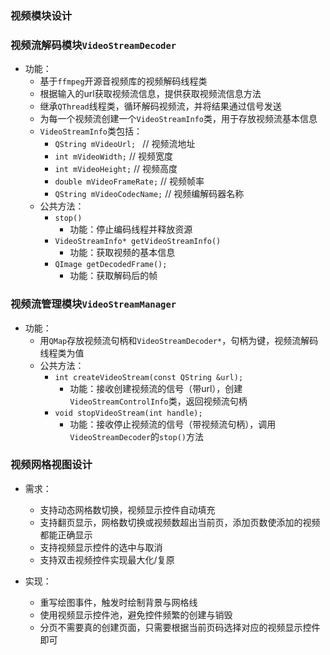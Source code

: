 ### 视频模块设计

### 视频流解码模块`VideoStreamDecoder`
- 功能：
    - 基于`ffmpeg`开源音视频库的视频解码线程类
    - 根据输入的url获取视频流信息，提供获取视频流信息方法
    - 继承`QThread`线程类，循环解码视频流，并将结果通过信号发送
    - 为每一个视频流创建一个`VideoStreamInfo`类，用于存放视频流基本信息
    - `VideoStreamInfo`类包括：
        - `QString mVideoUrl; `         // 视频流地址
        - `int mVideoWidth;`            // 视频宽度
        - `int mVideoHeight;`           // 视频高度
        - `double mVideoFrameRate;`     // 视频帧率
        - `QString mVideoCodecName;`    // 视频编解码器名称
    - 公共方法：
        - `stop()`
            - 功能：停止编码线程并释放资源
        - `VideoStreamInfo* getVideoStreamInfo()`
            - 功能：获取视频的基本信息
        - `QImage getDecodedFrame();`
            - 功能：获取解码后的帧

### 视频流管理模块`VideoStreamManager`
- 功能：
    - 用`QMap`存放视频流句柄和`VideoStreamDecoder*`，句柄为键，视频流解码线程类为值
    - 公共方法：
        - `int createVideoStream(const QString &url);`
            - 功能：接收创建视频流的信号（带url），创建`VideoStreamControlInfo`类，返回视频流句柄
        - `void stopVideoStream(int handle);` 
            - 功能：接收停止视频流的信号（带视频流句柄），调用`VideoStreamDecoder`的`stop()`方法

### 视频网格视图设计
- 需求：
    - 支持动态网格数切换，视频显示控件自动填充
    - 支持翻页显示，网格数切换或视频数超出当前页，添加页数使添加的视频都能正确显示
    - 支持视频显示控件的选中与取消
    - 支持双击视频控件实现最大化/复原

- 实现：
    - 重写绘图事件，触发时绘制背景与网格线
    - 使用视频显示控件池，避免控件频繁的创建与销毁
    - 分页不需要真的创建页面，只需要根据当前页码选择对应的视频显示控件即可

